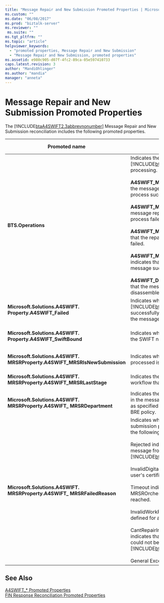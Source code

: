 ```yaml
---
title: "Message Repair and New Submission Promoted Properties | Microsoft Docs"
ms.custom: ""
ms.date: "06/08/2017"
ms.prod: "biztalk-server"
ms.reviewer: ""
 ms.suite: ""
ms.tgt_pltfrm: ""
ms.topic: "article"
helpviewer_keywords: 
  - "promoted properties, Message Repair and New Submission"
  - "Message Repair and New Submission, promoted properties"
ms.assetid: e980c905-d07f-4fc2-89ca-05e597410733
caps.latest.revision: 3
author: "MandiOhlinger"
ms.author: "mandia"
manager: "anneta"
---
```

# Message Repair and New Submission Promoted Properties
The [!INCLUDE[btaA4SWIFT2.3abbrevnonumber](../../includes/btaa4swift2-3abbrevnonumber-md.md)] Message Repair and New Submission reconciliation includes the following promoted properties.  
  
|Promoted name|Description|Data type|Value range|Usage example|  
|-------------------|-----------------|---------------|-----------------|-------------------|  
|**BTS.Operations**|Indicates the state of [!INCLUDE[btsBizTalkServerNoVersion](../../includes/btsbiztalkservernoversion-md.md)] processing. Can be one of the following:<br /><br /> **A4SWIFT_MrsrCompleted** indicates that the message repair and new submission process succeeded.<br /><br /> **A4SWIFT_MrsrFailed** indicates that the message repair and new submission process failed.<br /><br /> **A4SWIFT_MrsrUnparsedFailed** indicates that the repair of an unparsed message failed.<br /><br /> **A4SWIFT_MrsrUnparsedComplete** indicates that the repair of an unparsed message succeeded.<br /><br /> **A4SWIFT_DasmMarkedAsFailed** indicates that the message failed processing in the disassembler stage of the receive pipeline.|String|-   A4SWIFT_MrsrCompleted<br />-   A4SWIFT_MrsrFailed<br />-   A4SWIFT_MrsrUnparsedFailed<br />-   A4SWIFT_MrsrUnparsedCompleted<br />-   A4SWIFT_DasmMarkedAsFailed|When the MrsrRepair orchestration receives a repaired unparsed message after the repair, it sets the **BTS.Operation** property to "A4SWIFT_MRSRCompleted" and the **A4SWIFT_Failed** property to False, and then routes the message to the MessageBox. These properties ensure that the repaired unparsed message does not enter the message repair process again.|  
|**Microsoft.Solutions.A4SWIFT. Property.A4SWIFT_Failed**|Indicates whether [!INCLUDE[btaA4SWIFT2.3abbrevnonumber](../../includes/btaa4swift2-3abbrevnonumber-md.md)] successfully or unsuccessfully processed the message.|Boolean|True, False|Used by the MrsrRepair orchestration to subscribe only to messages from the MessageBox that have failed validation.|  
|**Microsoft.Solutions.A4SWIFT. Property.A4SWIFT_SwiftBound**|Indicates whether the message is bound for the SWIFT network.|Boolean|True, False|Used by the MrsrRepair orchestration to subscribe only to messages from the MessageBox that are bound for the SWIFT network.|  
|**Microsoft.Solutions.A4SWIFT. MRSRProperty.A4SWIFT_MRSRIsNewSubmission**|Indicates whether the message being processed is a new submission.|Boolean|True, False|Used by the MrsrRepair orchestration to indicate that a message has been created in the Create stage of the workflow.|  
|**Microsoft.Solutions.A4SWIFT. MRSRProperty.A4SWIFT_MRSRLastStage**|Indicates the last stage in the repair workflow that succeeded.|String|-|One of the stages defined for a department workflow. Can be a create, repair, rekey-verify, or approval stage.|  
|**Microsoft.Solutions.A4SWIFT. MRSRProperty.A4SWIFT_ MRSRDepartment**|Indicates the department that is being used in the message repair and new submission, as specified by the MrsrDepartmentPolicy BRE policy.|String|-|Set in the [!INCLUDE[btaA4SWIFT2.3abbrevnonumber](../../includes/btaa4swift2-3abbrevnonumber-md.md)] Administration Console.|  
|**Microsoft.Solutions.A4SWIFT. MRSRProperty.A4SWIFT_ MRSRFailedReason**|Indicates why the message repair and new submission process failed. Can be one of the following:<br /><br /> Rejected indicates that the user rejected the message from within the [!INCLUDE[btsInpathNoVersion](../../includes/btsinpathnoversion-md.md)] form.<br /><br /> InvalidDigitalSignature indicates that the user's certificate is invalid.<br /><br /> Timeout indicates that the MRSROrchestration timeout value has been reached.<br /><br /> InvalidWorkFlow indicates that the workflow defined for a department is invalid.<br /><br /> CantRepairIn[!INCLUDE[btsInpathNoVersion](../../includes/btsinpathnoversion-md.md)] indicates that the incoming XML message could not be opened in [!INCLUDE[btsInpathNoVersion](../../includes/btsinpathnoversion-md.md)].<br /><br /> General Exception|String|-   Rejected<br />-   InvalidDigitalSignature<br />-   Timeout<br />-   InvalidWorkFlow<br />-   General Exception<br />-   CantRepairIn[!INCLUDE[btsInpathNoVersion](../../includes/btsinpathnoversion-md.md)]|Set by the Message Repair and New Submission orchestration after the process has failed.|  
  
## See Also  
 [A4SWIFT_* Promoted Properties](../../adapters-and-accelerators/accelerator-swift/a4swift-promoted-properties.md)   
 [FIN Response Reconciliation Promoted Properties](../../adapters-and-accelerators/accelerator-swift/fin-response-reconciliation-promoted-properties.md)